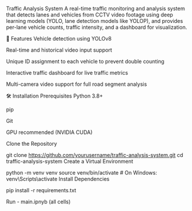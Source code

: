 Traffic Analysis System
A real-time traffic monitoring and analysis system that detects lanes and vehicles from CCTV video footage using deep learning models (YOLO, lane detection models like YOLOP), and provides per-lane vehicle counts, traffic intensity, and a dashboard for visualization.

📌 Features
Vehicle detection using YOLOv8

Real-time and historical video input support

Unique ID assignment to each vehicle to prevent double counting

Interactive traffic dashboard for live traffic metrics

Multi-camera video support for full road segment analysis



🛠️ Installation
Prerequisites
Python 3.8+

pip

Git

GPU recommended (NVIDIA CUDA)

Clone the Repository



git clone https://github.com/yourusername/traffic-analysis-system.git
cd traffic-analysis-system
Create a Virtual Environment

python -m venv venv
source venv/bin/activate  # On Windows: venv\Scripts\activate
Install Dependencies


pip install -r requirements.txt



Run -  main.ipnyb (all cells)




